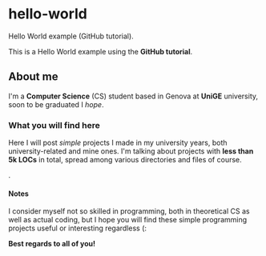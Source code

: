 # hello-world
Hello World example (GitHub tutorial).

This is a Hello World example using the **GitHub tutorial**.

## About me
I'm a **Computer Science** (CS) student based in Genova at **UniGE** university, soon to be graduated I *hope*.

### What you will find here
Here I will post *simple* projects I made in my university years, both university-related and mine ones.
I'm talking about projects with **less than 5k LOCs** in total, spread among various directories and files of course.

.

#### Notes
I consider myself not so skilled in programming, both in theoretical CS as well as actual coding, but I hope you will find these simple programming projects useful or interesting regardless (:

**Best regards to all of you!**

